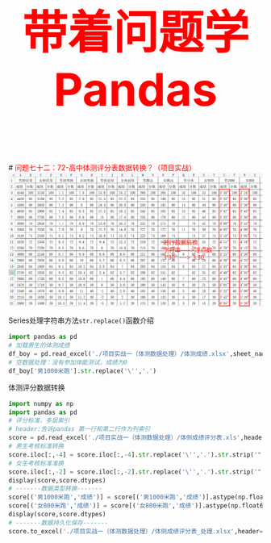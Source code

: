 



<p style="font-size: 90px;font-weight: bold;text-align: center;color: red;">带着问题学Pandas</p>
# <font color='red'>问题七十二：72-高中体测评分表数据转换？（项目实战）</font>

<img src="./images/72-高中体测评分表数据转换？.png" style="zoom:67%;" />

Series处理字符串方法`str.replace()`函数介绍

```Python
import pandas as pd
# 加载男生的体测成绩
df_boy = pd.read_excel('./项目实战一（体测数据处理）/体测成绩.xlsx',sheet_name = 0)
# 空数据处理：没有参加体能测试，成绩为0
df_boy['男1000米跑'].str.replace('\'','.')
```

体测评分数据转换

```Python
import numpy as np
import pandas as pd
# 评分标准，多层索引
# header:告诉pandas 第一行和第二行作为列索引
score = pd.read_excel('./项目实战一（体测数据处理）/体侧成绩评分表.xls',header=[0,1])
# 男生考核标准转换
score.iloc[:,-4] = score.iloc[:,-4].str.replace('\'','.').str.strip('"')
# 女生考核标准准换
score.iloc[:,-2] = score.iloc[:,-2].str.replace('\'','.').str.strip('"')
display(score,score.dtypes)
# -------数据类型转换-------
score[('男1000米跑','成绩')] = score[('男1000米跑','成绩')].astype(np.float64)
score[('女800米跑','成绩')] = score[('女800米跑','成绩')].astype(np.float64)
display(score,score.dtypes)
# -------数据持久化保存-------
score.to_excel('./项目实战一（体测数据处理）/体侧成绩评分表_处理.xlsx',header=[0,1])
```

